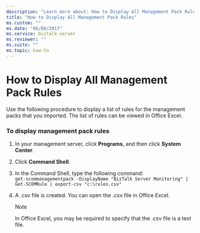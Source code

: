 ```yaml
---
description: "Learn more about: How to Display All Management Pack Rules"
title: "How to Display All Management Pack Rules"
ms.custom: ""
ms.date: "06/08/2017"
ms.service: biztalk-server
ms.reviewer: ""
ms.suite: ""
ms.topic: how-to
---
```

# How to Display All Management Pack Rules
Use the following procedure to display a list of rules for the management packs that you imported. The list of rules can be viewed in Office Excel.  
  
### To display management pack rules  
  
1.  In your management server, click **Programs**, and then click **System Center**.  
  
2.  Click **Command Shell**.  
  
3.  In the Command Shell, type the following command:   
    `get-scommanagementpack -DisplayName "BizTalk Server Monitoring" | Get-SCOMRule | export-csv "c:\rules.csv"`  
  
4.  A .csv file is created. You can open the .csv file in Office Excel.  
  
    > [!NOTE]  
    >  In Office Excel, you may be required to specify that the .csv file is a text file.

